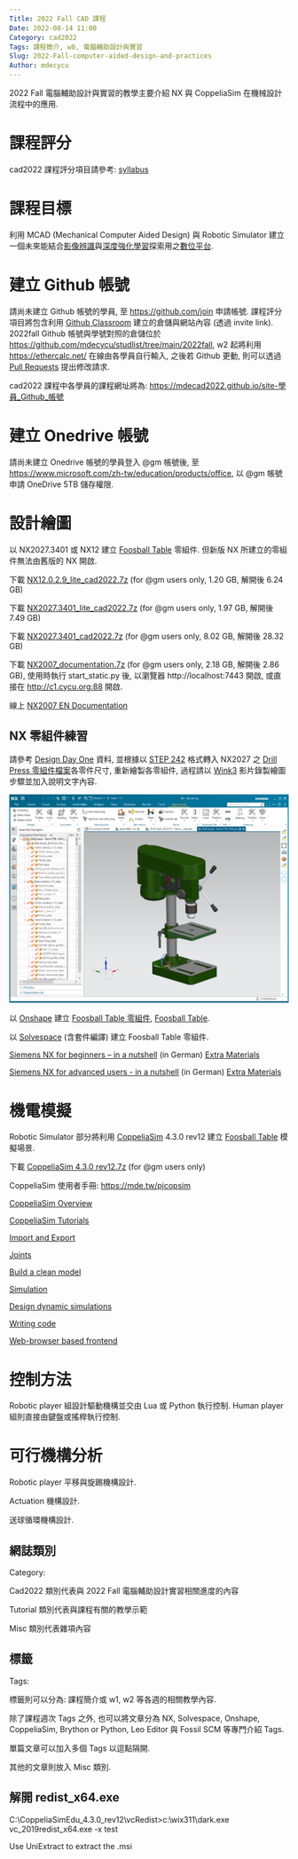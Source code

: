 ```yaml
---
Title: 2022 Fall CAD 課程
Date: 2022-08-14 11:00
Category: cad2022
Tags: 課程簡介, w0, 電腦輔助設計與實習
Slug: 2022-Fall-computer-aided-design-and-practices
Author: mdecycu
---
```


2022 Fall 電腦輔助設計與實習的教學主要介紹 NX 與 CoppeliaSim 在機械設計流程中的應用.

<!-- PELICAN_END_SUMMARY -->

課程評分
====

cad2022 課程評分項目請參考: [syllabus]

課程目標
====

利用 MCAD (Mechanical Computer Aided Design) 與 Robotic Simulator 建立一個未來能結合[影像辨識]與[深度強化學習]探索用之[數位平台].

建立 Github 帳號
====

請尚未建立 Github 帳號的學員, 至 <https://github.com/join> 申請帳號. 課程評分項目將包含利用 [Github Classroom] 建立的倉儲與網站內容 (透過 invite link). 2022fall Github 帳號與學號對照的倉儲位於 <https://github.com/mdecycu/studlist/tree/main/2022fall>, w2 起將利用 <https://ethercalc.net/> 在線由各學員自行輸入, 之後若 Github 更動, 則可以透過 [Pull Requests] 提出修改請求.

cad2022 課程中各學員的課程網址將為: https://mdecad2022.github.io/site-學員_Github_帳號

建立 Onedrive 帳號
====

請尚未建立 Onedrive 帳號的學員登入 @gm 帳號後, 至 <https://www.microsoft.com/zh-tw/education/products/office>, 以 @gm 帳號申請 OneDrive 5TB 儲存權限.

設計繪圖
====

以 NX2027.3401 或 NX12 建立 [Foosball Table] 零組件. 但新版 NX 所建立的零組件無法由舊版的 NX 開啟.

下載 [NX12.0.2.9_lite_cad2022.7z] (for @gm users only, 1.20 GB, 解開後 6.24 GB)

下載 [NX2027.3401_lite_cad2022.7z] (for @gm users only, 1.97 GB, 解開後 7.49 GB)

下載 [NX2027.3401_cad2022.7z] (for @gm users only, 8.02 GB, 解開後 28.32 GB)

下載 [NX2007_documentation.7z] (for @gm users only, 2.18 GB, 解開後 2.86 GB), 使用時執行 start_static.py 後, 以瀏覽器 http://localhost:7443 開啟, 或直接在 <http://c1.cycu.org:88> 開啟.

線上 [NX2007 EN Documentation]

NX 零組件練習
----

請參考 [Design Day One] 資料, 並根據以 [STEP 242] 格式轉入 NX2027 之 [Drill Press 零組件檔案]各零件尺寸, 重新繪製各零組件, 過程請以 [Wink3] 影片錄製繪圖步驟並加入說明文字內容.

<img src="./../images/drill_press.png" width="600"></img>

以 [Onshape] 建立 [Foosball Table 零組件], [Foosball Table].

以 [Solvespace] (含套件編譯) 建立 Foosball Table 零組件.

[Siemens NX for beginners – in a nutshell] (in German) <a href="https://storage.googleapis.com/sgw-extras/zip/2020/978-3-658-29589-9.zip">Extra Materials</a>

[Siemens NX for advanced users - in a nutshell] (in German) <a href="https://storage.googleapis.com/sgw-extras/zip/2020/978-3-658-31561-0.zip">Extra Materials</a>

[syllabus]: https://mde.tw/content/cad-syllabus.html
[影像辨識]: https://en.wikipedia.org/wiki/Computer_vision#Recognition
[深度強化學習]: https://en.wikipedia.org/wiki/Deep_reinforcement_learning
[數位平台]: https://en.wikipedia.org/wiki/Digital_platform_(infrastructure)
[Foosball Table 零組件]: https://cad.onshape.com/documents/f942bc02bd60de603095cd9d/w/e3af941ed5245875e39138d0/e/af657625f78911e9e727c91a?renderMode=0&uiState=630373bdbf13ba67fd289e74
[Foosball Table]: https://cad.onshape.com/documents/0c152a911938d7352961b194/w/be224609ad39a35fc1439f95/e/a88aca1714001e9f86f16e49?renderMode=0&uiState=630374f7bf13ba67fd28a339
[CoppeliaSim Overview]: https://mde.tw/pjcopsim/content/welcome.html
[CoppeliaSim Tutorials]: https://mde.tw/pjcopsim/content/tutorials.html
[Import and Export]: https://mde.tw/pjcopsim/content/importExport.html
[Joints]: https://mde.tw/pjcopsim/content/joints.html
[Build a clean model]: https://mde.tw/pjcopsim/content/buildingAModelTutorial.html
[Simulation]: https://mde.tw/pjcopsim/content/simulation.html
[Design dynamic simulations]: https://mde.tw/pjcopsim/content/designingDynamicSimulations.html
[Writing code]: https://mde.tw/pjcopsim/content/writingCode.html
[Web-browser based frontend]: https://mde.tw/pjcopsim/content/externalFrontEnd.html
[NX12.0.2.9_lite_cad2022.7z]: https://gmnfuedutw-my.sharepoint.com/:u:/g/personal/yen_gm_nfu_edu_tw/Eb7GeAUGMANEkijnWXGNH60BltYzKwkkffas3JhzgwnmxQ?e=K4HKXF
[NX2027.3401_lite_cad2022.7z]: https://gmnfuedutw-my.sharepoint.com/:u:/g/personal/yen_gm_nfu_edu_tw/EfvS63_7udVPhe-xlXrYPCMBVTUEEona5_QXwHdZD_8Vww?e=LNczOS
[NX2027.3401_cad2022.7z]: https://gmnfuedutw-my.sharepoint.com/:u:/g/personal/yen_gm_nfu_edu_tw/EfC-9gy1PN9MmJtpD9VO5KcB3kehP6VVVgmQt3ej5D_BIQ?e=deXuWs
[NX2007_documentation.7z]: https://gmnfuedutw-my.sharepoint.com/:u:/g/personal/yen_gm_nfu_edu_tw/EU-fmibMpBZKg2ZiXmBlK-oBQj7wLV5YeMGI8rCI60NhmQ?e=EuxlyD
[NX2007 EN Documentation]: https://docs.sw.siemens.com/en-US/release/209349590/NX%202007%20Series
[CoppeliaSim 4.3.0 rev12.7z]: https://gmnfuedutw-my.sharepoint.com/:u:/g/personal/yen_gm_nfu_edu_tw/ESXbxhDmlUhBmPTUqAdTrLEBjvaqzZupKcgviAmxWGQdjQ
[CoppeliaSim]: https://www.coppeliarobotics.com/
[Solvespace]: https://solvespace.com
[Onshape]: https://www.onshape.com
[Siemens NX for beginners – in a nutshell]: https://link.springer.com/book/10.1007/978-3-658-29589-9
[Siemens NX for advanced users - in a nutshell]: https://link.springer.com/book/10.1007/978-3-658-31561-0
[Design Day One]: http://c1.cycu.org:88/static/design_day_one/index.html
[Drill Press 零組件檔案]: https://gmnfuedutw-my.sharepoint.com/:u:/g/personal/yen_gm_nfu_edu_tw/EZO40xkPvQlOlZ1hayUaCFIBVSmv7wOZ2_WQHadb5k-PVA
[STEP 242]: http://www.ap242.org/
[Wink3]: https://www.debugmode.com/wink/
[Github Classroom]: https://classroom.github.com
[Pull Requests]: https://docs.github.com/en/pull-requests/collaborating-with-pull-requests/proposing-changes-to-your-work-with-pull-requests/about-pull-requests

機電模擬
====

Robotic Simulator 部分將利用 [CoppeliaSim] 4.3.0 rev12 建立 [Foosball Table] 模擬場景.

下載 [CoppeliaSim 4.3.0 rev12.7z] (for @gm users only)

CoppeliaSim 使用者手冊: <https://mde.tw/pjcopsim>

[CoppeliaSim Overview]

[CoppeliaSim Tutorials]

[Import and Export]

[Joints]

[Build a clean model]

[Simulation]

[Design dynamic simulations]

[Writing code]

[Web-browser based frontend]

控制方法
====

Robotic player 組設計驅動機構並交由 Lua 或 Python 執行控制. Human player 組則直接由鍵盤或搖桿執行控制.

可行機構分析
====

Robotic player 平移與旋踢機構設計.

Actuation 機構設計.

送球循環機構設計.

網誌類別
----

Category:

Cad2022 類別代表與 2022 Fall 電腦輔助設計實習相關進度的內容

Tutorial 類別代表與課程有關的教學示範

Misc 類別代表雜項內容

標籤
----

Tags:

標籤則可以分為: 課程簡介或 w1, w2 等各週的相關教學內容.

除了課程週次 Tags 之外, 也可以將文章分為 NX, Solvespace, Onshape, CoppeliaSim, Brython or Python, Leo Editor 與 Fossil SCM 等專門介紹 Tags.

單篇文章可以加入多個 Tags 以逗點隔開.

其他的文章則放入 Misc 類別.

解開 redist_x64.exe
----

C:\CoppeliaSimEdu_4.3.0_rev12\vcRedist>c:\wix311\dark.exe vc_2019redist_x64.exe -x test

Use UniExtract to extract the .msi




